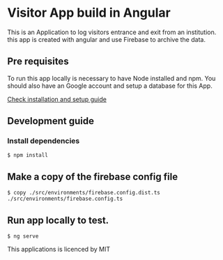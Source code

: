 # Visitor App build in Angular

This is an Application to log visitors entrance and exit from an institution. 
this app is created with angular and use Firebase to archive the data.

## Pre requisites

To run this app locally is necessary to have Node installed and npm. You should
also have an Google account and setup a database for this App.

[Check installation and setup guide](https://github.com/angular/angularfire2/blob/master/docs/install-and-setup.md)



## Development guide

### Install dependencies
```
$ npm install
```
## Make a copy of the firebase config file

```
$ copy ./src/environments/firebase.config.dist.ts ./src/environments/firebase.config.ts
```
## Run app locally to test.

``` 
$ ng serve
```

This applications is licenced by  MIT


